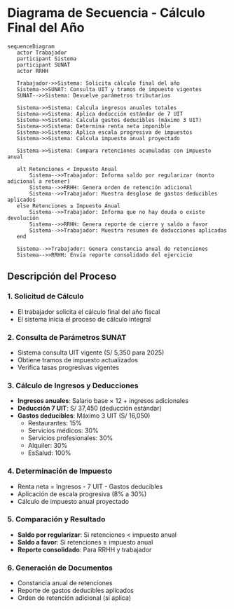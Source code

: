# Diagrama de Secuencia - Cálculo Final del Año

```mermaid
sequenceDiagram
   actor Trabajador
   participant Sistema
   participant SUNAT
   actor RRHH

   Trabajador->>Sistema: Solicita cálculo final del año
   Sistema->>SUNAT: Consulta UIT y tramos de impuesto vigentes
   SUNAT-->>Sistema: Devuelve parámetros tributarios
   
   Sistema->>Sistema: Calcula ingresos anuales totales
   Sistema->>Sistema: Aplica deducción estándar de 7 UIT
   Sistema->>Sistema: Calcula gastos deducibles (máximo 3 UIT)
   Sistema->>Sistema: Determina renta neta imponible
   Sistema->>Sistema: Aplica escala progresiva de impuestos
   Sistema->>Sistema: Calcula impuesto anual proyectado
   
   Sistema->>Sistema: Compara retenciones acumuladas con impuesto anual
   
   alt Retenciones < Impuesto Anual
       Sistema-->>Trabajador: Informa saldo por regularizar (monto adicional a retener)
       Sistema-->>RRHH: Genera orden de retención adicional
       Sistema-->>Trabajador: Muestra desglose de gastos deducibles aplicados
   else Retenciones ≥ Impuesto Anual
       Sistema-->>Trabajador: Informa que no hay deuda o existe devolución
       Sistema-->>RRHH: Genera reporte de cierre y saldo a favor
       Sistema-->>Trabajador: Muestra resumen de deducciones aplicadas
   end
   
   Sistema-->>Trabajador: Genera constancia anual de retenciones
   Sistema-->>RRHH: Envía reporte consolidado del ejercicio
```

## Descripción del Proceso

### 1. **Solicitud de Cálculo**
- El trabajador solicita el cálculo final del año fiscal
- El sistema inicia el proceso de cálculo integral

### 2. **Consulta de Parámetros SUNAT**
- Sistema consulta UIT vigente (S/ 5,350 para 2025)
- Obtiene tramos de impuesto actualizados
- Verifica tasas progresivas vigentes

### 3. **Cálculo de Ingresos y Deducciones**
- **Ingresos anuales**: Salario base × 12 + ingresos adicionales
- **Deducción 7 UIT**: S/ 37,450 (deducción estándar)
- **Gastos deducibles**: Máximo 3 UIT (S/ 16,050)
  - Restaurantes: 15%
  - Servicios médicos: 30%
  - Servicios profesionales: 30%
  - Alquiler: 30%
  - EsSalud: 100%

### 4. **Determinación de Impuesto**
- Renta neta = Ingresos - 7 UIT - Gastos deducibles
- Aplicación de escala progresiva (8% a 30%)
- Cálculo de impuesto anual proyectado

### 5. **Comparación y Resultado**
- **Saldo por regularizar**: Si retenciones < impuesto anual
- **Saldo a favor**: Si retenciones ≥ impuesto anual
- **Reporte consolidado**: Para RRHH y trabajador

### 6. **Generación de Documentos**
- Constancia anual de retenciones
- Reporte de gastos deducibles aplicados
- Orden de retención adicional (si aplica)
